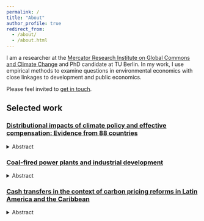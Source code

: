 ```yaml
---
permalink: /
title: "About"
author_profile: true
redirect_from: 
  - /about/
  - /about.html
---
```

I am a researcher at the [Mercator Research Institute on Global Commons and Climate Change](https://mcc-berlin.net) and PhD candidate at TU Berlin. In my work, I use empirical methods to examine questions in environmental economics with close linkages to development and public economics.

Please feel invited to [get in touch](mailto:l.missbach@posteo.de).

## Selected work

### [Distributional impacts of climate policy and effective compensation: Evidence from 88 countries](https://www.econstor.eu/bitstream/10419/301069/1/Manuscript_20240815.pdf)

<details>
<summary>Abstract</summary>
<div style="text-align: right"> We analyze the distributional impacts of climate policy by examining heterogeneity in households' carbon intensity of consumption. We construct a novel dataset that includes information on the carbon intensity of 1.5 million individual households from 88 countries. We first show that horizontal differences are generally larger than vertical differences. We then use supervised machine learning to analyze the non-linear contribution of household characteristics to the prediction of carbon intensity of consumption. Including household-level information beyond total household expenditures, such as information on vehicle ownership, location, and energy use, increases the accuracy of predicting households' carbon intensity. The importance of such features is country-specific and model accuracy varies across the sample. We identify six clusters of countries that differ in the distribution of climate policy costs and their determinants. Our results highlight that, depending on the context, some compensation policies may be more effective in reducing horizontal heterogeneity than others.</div> </details>


### [Coal-fired power plants and industrial development](https://www.econstor.eu/bitstream/10419/300209/1/Missbach-Coal-fired-power-plants.pdf)

<details>
<summary>Abstract</summary>
Past periods of industrial development have gone hand in hand with the burning of coal, but there is little evidence on the effects of coal infrastructure on manufacturing growth in today's industrializing economies. We quantify the direct and indirect effects of coal-fired power plant commissioning on local incumbent manufacturing firms in Indonesia during a coal phase-in period between 1984 and 2015. We analyze spatially and temporally explicit manufacturing and power plant data in a stacked difference-in-difference framework. Leveraging quasi-random variation in treatment timing, we show that coal-fired power plants have led incumbent larger firms to increase employment, inputs, and outputs. In contrast, smaller firms remained unaffected. We identify mediating channels including improved electricity supply and transportation infrastructure, and increased competition for labor. Ongoing efforts to reduce global coal capacity need to take such effects into account.
</details>

### [Cash transfers in the context of carbon pricing reforms in Latin America and the Caribbean](https://www.sciencedirect.com/science/article/abs/pii/S0305750X23002243)

<details>
<summary>Abstract</summary>
One reason carbon prices are difficult to implement is that they might imply high additional costs on poor and vulnerable households. In response, studies often highlight that recycling revenues through cash transfers can render carbon pricing reforms progressive. This neglects that existing cash transfer programs target households from low-income groups imperfectly and that impacts of a carbon price are heterogeneous within income groups. In this study, we analyze if existing cash transfer programs can help to alleviate distributional effects of carbon pricing in 16 Latin American and Caribbean countries. We find that carbon pricing is regressive in 11 countries and progressive in 5. Most importantly, differences within income groups exceed differences between them. Beyond total household expenditures, car ownership and cooking fuel usage explain the variance in carbon pricing impacts. We show that households who are most affected by carbon pricing, some of them poor, do not necessarily have access to existing cash transfer programs. We suggest that governments aiming to compensate households should consider broadening the coverage of existing cash transfer programs, utilizing in-kind transfers or removing other distortionary taxes.
</details>



